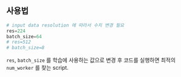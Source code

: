 ## 사용법

```python
# input data resolution 에 따라서 수치 변경 필요
res=224
batch_size=64
# res=512
# batch_size=8
```
`res`, `batch_size` 를 학습에 사용하는 값으로 변경 후 코드를 실행하면 최적의 `num_worker` 를 찾는 script.
